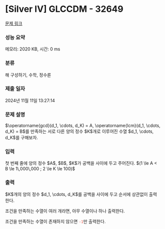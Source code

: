 # [Silver IV] GLCCDM - 32649 

[문제 링크](https://www.acmicpc.net/problem/32649) 

### 성능 요약

메모리: 2020 KB, 시간: 0 ms

### 분류

해 구성하기, 수학, 정수론

### 제출 일자

2024년 11월 11일 13:27:14

### 문제 설명

<p>$\operatorname{gcd}(d_1, \cdots, d_K) = A, \operatorname{lcm}(d_1, \cdots, d_K) = B$를 만족하는 서로 다른 양의 정수 $K$개로 이루어진 수열 $d_1, \cdots, d_K$를 구해보자.</p>

### 입력 

 <p>첫 번째 줄에 양의 정수 $A$, $B$, $K$가 공백을 사이에 두고 주어진다. $(1 \le A < B \le 1\,000\,000 ; 2 \le K \le 100)$</p>

### 출력 

 <p>$K$개의 양의 정수 $d_1, \cdots, d_K$를 공백을 사이에 두고 순서에 상관없이 출력한다.</p>

<p>조건을 만족하는 수열이 여러 개라면, 아무 수열이나 하나 출력한다.</p>

<p>조건을 만족하는 수열이 존재하지 않으면 <span style="color:#e74c3c;"><code>-1</code></span>만 출력한다.</p>


